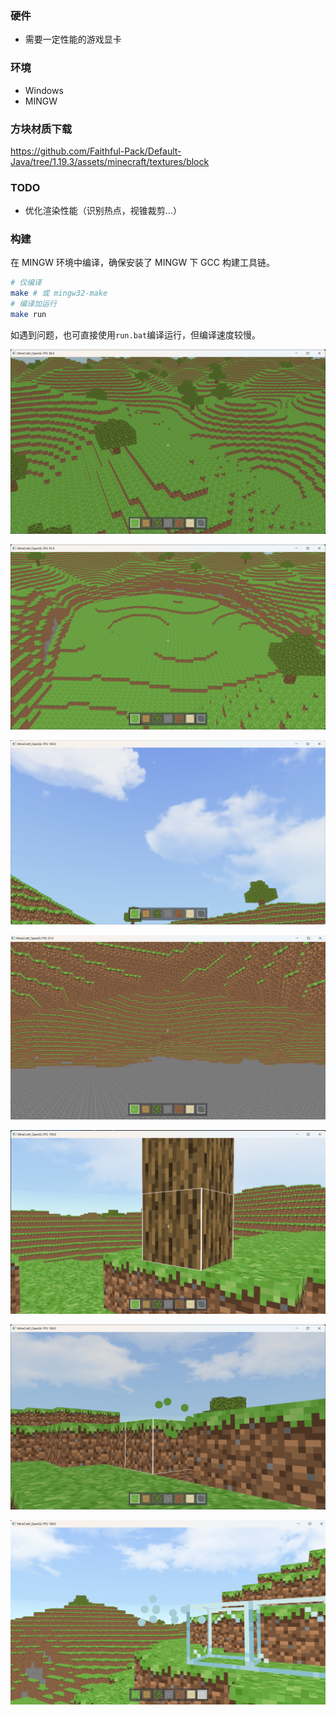 ### 硬件
 - 需要一定性能的游戏显卡

### 环境
 - Windows
 - MINGW

### 方块材质下载
https://github.com/Faithful-Pack/Default-Java/tree/1.19.3/assets/minecraft/textures/block

### TODO
 - 优化渲染性能（识别热点，视锥裁剪...）

### 构建 

在 MINGW 环境中编译，确保安装了 MINGW 下 GCC 构建工具链。

```bash
# 仅编译
make # 或 mingw32-make
# 编译加运行
make run
```
如遇到问题，也可直接使用`run.bat`编译运行，但编译速度较慢。

![image-20250103174150520](README.assets/image-20250103174150520.png)

![image-20250103174329041](README.assets/image-20250103174329041.png)

![image-20250103174433716](README.assets/image-20250103174433716.png)

![image-20250103174536109](README.assets/image-20250103174536109.png)

![image-20250103174728552](README.assets/image-20250103174728552.png)

![image-20250103174828293](README.assets/image-20250103174828293.png)

![image-20250103174920352](README.assets/image-20250103174920352.png)

